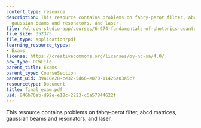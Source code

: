 ```yaml
---
content_type: resource
description: This resource contains problems on fabry-perot filter, abcd matrices,
  gaussian beams and resonators, and laser.
file: /ol-ocw-studio-app/courses/6-974-fundamentals-of-photonics-quantum-electronics-spring-2006/846b76abd92ee18c2223c6a57844622f_final_exam.pdf
file_size: 352375
file_type: application/pdf
learning_resource_types:
- Exams
license: https://creativecommons.org/licenses/by-nc-sa/4.0/
ocw_type: OCWFile
parent_title: Exams
parent_type: CourseSection
parent_uid: 39a10e28-ce32-5d66-e070-11426a03a5c7
resourcetype: Document
title: final_exam.pdf
uid: 846b76ab-d92e-e18c-2223-c6a57844622f
---
```

This resource contains problems on fabry-perot filter, abcd matrices, gaussian beams and resonators, and laser.